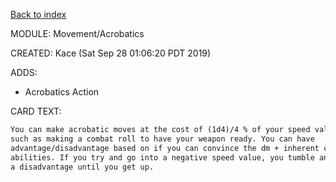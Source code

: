 [Back to index](#index)

MODULE: Movement/Acrobatics

CREATED: Kace (Sat Sep 28 01:06:20 PDT 2019)

ADDS:

  - Acrobatics Action

CARD TEXT:

```md
You can make acrobatic moves at the cost of (1d4)/4 % of your speed value,
such as making a combat roll to have your weapon ready. You can have
advantage/disadvantage based on if you can convince the dm + inherent character
abilities. If you try and go into a negative speed value, you tumble and are at
a disadvantage until you get up.
```
